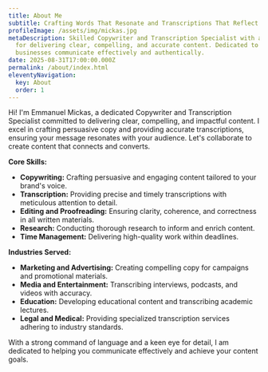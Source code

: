 ```yaml
---
title: About Me
subtitle: Crafting Words That Resonate and Transcriptions That Reflect (Update)
profileImage: /assets/img/mickas.jpg
metaDescription: Skilled Copywriter and Transcription Specialist with a passion
  for delivering clear, compelling, and accurate content. Dedicated to helping
  businesses communicate effectively and authentically.
date: 2025-08-31T17:00:00.000Z
permalink: /about/index.html
eleventyNavigation:
  key: About
  order: 1
---
```


Hi! I'm Emmanuel Mickas, a dedicated Copywriter and Transcription Specialist committed to delivering clear, compelling, and impactful content. I excel in crafting persuasive copy and providing accurate transcriptions, ensuring your message resonates with your audience. Let's collaborate to create content that connects and converts.

**Core Skills:**

- **Copywriting:** Crafting persuasive and engaging content tailored to your brand's voice.
- **Transcription:** Providing precise and timely transcriptions with meticulous attention to detail.
- **Editing and Proofreading:** Ensuring clarity, coherence, and correctness in all written materials.
- **Research:** Conducting thorough research to inform and enrich content.
- **Time Management:** Delivering high-quality work within deadlines.

**Industries Served:**

- **Marketing and Advertising:** Creating compelling copy for campaigns and promotional materials.
- **Media and Entertainment:** Transcribing interviews, podcasts, and videos with accuracy.
- **Education:** Developing educational content and transcribing academic lectures.
- **Legal and Medical:** Providing specialized transcription services adhering to industry standards.

With a strong command of language and a keen eye for detail, I am dedicated to helping you communicate effectively and achieve your content goals.